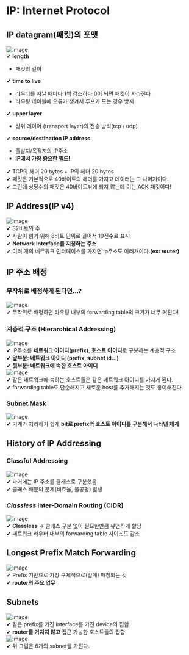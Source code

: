 # IP: Internet Protocol

## IP datagram(패킷)의 포맷

![image](https://user-images.githubusercontent.com/109324637/196198321-4f6909a6-94df-4064-b88c-749c8558a761.png)  
✔ **length**

- 패킷의 길이

✔ **time to live**

- 라우터를 지날 때마다 1씩 감소하다 0이 되면 패킷이 사라진다
- 라우팅 테이블에 오류가 생겨서 루프가 도는 경우 방지

✔ **upper layer**

- 상위 레이어 (transport layer)의 전송 방식(tcp / udp)

✔ **source/destination IP address**

- 출발지/목적지의 IP주소
- **IP에서 가장 중요한 필드!**

✔ TCP의 헤더 20 bytes + IP의 헤더 20 bytes  
✔ 패킷은 기본적으로 40바이트의 헤더를 가지고 데이터는 그 나머지이다.  
✔ 그런데 상당수의 패킷은 40바이트밖에 되지 않는데 이는 ACK 패킷이다!

## IP Address(IP v4)

![image](https://user-images.githubusercontent.com/109324637/196199997-912f678e-c9e4-4476-8f8b-4a4779d1a727.png)  
✔ 32비트의 수  
✔ 사람이 읽기 위해 8비트 단위로 끊어서 10진수로 표시  
✔ **Network Interface를 지칭하는 주소**  
✔ 여러 개의 네트워크 인터페이스를 가지면 ip주소도 여러개이다.**(ex: router)**

## IP 주소 배정

### 무작위로 배정하게 된다면...?

![image](https://user-images.githubusercontent.com/109324637/196201261-3257de56-24b8-4c05-9d03-cb8526abd006.png)  
✔ 무작위로 배정하면 라우팅 내부의 forwarding table의 크기가 너무 커진다!

### 계층적 구조 (Hierarchical Addressing)

![image](https://user-images.githubusercontent.com/109324637/196201116-51b9c9d3-f81b-498b-8346-6ee2fdf57e4b.png)  
✔ IP주소를 **네트워크 아이디(prefix)**, **호스트 아이디**로 구분하는 계층적 구조  
✔ **앞부분: 네트워크 아이디 (prefix, subnet id...)**  
✔ **뒷부분: 네트워크에 속한 호스트 아이디**  
![image](https://user-images.githubusercontent.com/109324637/196202645-38b1f406-059d-4cc6-adfb-c1b33ca5be3f.png)  
✔ 같은 네트워크에 속하는 호스트들은 같은 네트워크 아이디를 가지게 된다.  
✔ forwarding table도 단순해지고 새로운 host를 추가해지는 것도 용이해진다.

### Subnet Mask

![image](https://user-images.githubusercontent.com/109324637/196201952-85b9566c-2d71-470b-853c-b64814840258.png)  
✔ 기계가 처리하기 쉽게 **bit로 prefix와 호스트 아이디를 구분해서 나타낸 체계**

## History of IP Addressing

### Classful Addressing

![image](https://user-images.githubusercontent.com/109324637/196203482-8b2a8d70-e250-4149-8783-9387938bd3ba.png)  
✔ 과거에는 IP 주소를 클래스로 구분했음  
✔ 클래스 배분의 문제(비효율, 불공평) 발생

### **_Classless_** Inter-Domain Routing (CIDR)

![image](https://user-images.githubusercontent.com/109324637/196204746-581337be-95ab-4a70-ae77-5bed5e6bcaed.png)  
✔ **Classless** -> 클래스 구분 없이 필요한만큼 유연하게 할당  
✔ 네트워크 라우터 내부의 forwarding table 사이즈도 감소

## Longest Prefix Match Forwarding

![image](https://user-images.githubusercontent.com/109324637/196206333-cb6d90d0-ab9f-46f3-ade4-6fe41660eedd.png)  
✔ Prefix 기반으로 가장 구체적으로(길게) 매칭되는 것  
✔ **router의 주요 업무**

## Subnets

![image](https://user-images.githubusercontent.com/109324637/196207470-c72f4eda-b597-4145-80c6-048bb99cf610.png)  
✔ 같은 prefix를 가진 interface를 가진 device의 집합  
✔ **router를 거치지 않고** 접근 가능한 호스트들의 집합  
![image](https://user-images.githubusercontent.com/109324637/196208323-905a80e6-93f2-485f-ad2e-85b34932f422.png)  
✔ 위 그림은 6개의 subnet을 가진다.
